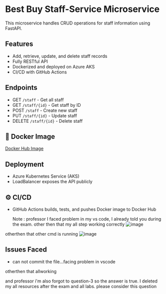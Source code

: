 # Best Buy Staff-Service Microservice

This microservice handles CRUD operations for staff information using FastAPI.

##  Features
- Add, retrieve, update, and delete staff records
- Fully RESTful API
- Dockerized and deployed on Azure AKS
- CI/CD with GitHub Actions

##  Endpoints
- GET `/staff` - Get all staff
- GET `/staff/{id}` - Get staff by ID
- POST `/staff` - Create new staff
- PUT `/staff/{id}` - Update staff
- DELETE `/staff/{id}` - Delete staff

## 🐳 Docker Image
[Docker Hub Image](https://hub.docker.com/r/satyams45/bestbuy-staff-service)

##  Deployment
- Azure Kubernetes Service (AKS)
- LoadBalancer exposes the API publicly

## ⚙️ CI/CD
- GitHub Actions builds, tests, and pushes Docker image to Docker Hub

  Note : professor I faced problem in my vs code, I already told you during the exam. other then that my all step working correctly
![image](https://github.com/user-attachments/assets/83e84f9b-fd85-4147-aa13-c83f7d7810c4)

otherthen that other cmd is running
![image](https://github.com/user-attachments/assets/4bad76e9-50e2-48a8-80ff-f6c5e1e7b56f)


##  Issues Faced
- can not commit the file...facing problem in vscode

otherthen that allworking

and professor i'm also forgot to question-3
so the answer is true. I deleted my all resources after the exam and all labs.
please consider this question
